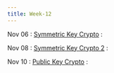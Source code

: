 ```yaml
---
title: Week-12
---
```


Nov 06
: [Symmetric Key Crypto]()
  :  

Nov 08
: [Symmetric Key Crypto 2]()
  : 

Nov 10
: [Public Key Crypto]()
  : 



